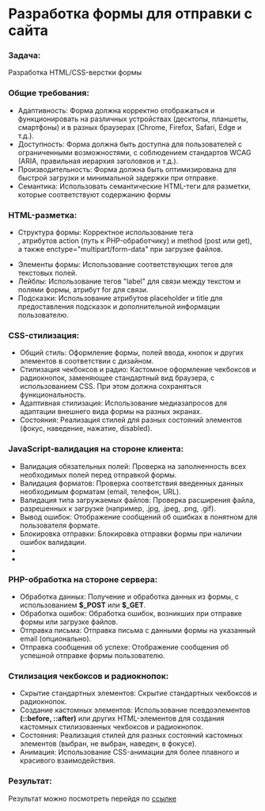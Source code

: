 <h1>Разработка формы для отправки с сайта</h1>
<h3>Задача:</h3>
<p>Разработка HTML/CSS-верстки формы</p>
<h3>Общие требования:</h3>
<ul style="list-style-type: disc; padding-left: 20px;">
  <li>Адаптивность: Форма должна корректно отображаться и функционировать на различных устройствах (десктопы, планшеты, смартфоны) и в разных браузерах (Chrome, Firefox, Safari, Edge и т.д.).</li>
  <li>Доступность: Форма должна быть доступна для пользователей с ограниченными возможностями, с соблюдением стандартов WCAG (ARIA, правильная иерархия заголовков и т.д.).</li>
  <li>Производительность: Форма должна быть оптимизирована для быстрой загрузки и минимальной задержки при отправке.</li>
  <li>Семантика: Использовать семантические HTML-теги для разметки, которые соответствуют содержанию формы</li>
</ul>
<h3>HTML-разметка:</h3>
<ul style="list-style-type: disc; padding-left: 20px;">
  <li>Структура формы: Корректное использование тега <form>, атрибутов action (путь к PHP-обработчику) и method (post или get), а также enctype="multipart/form-data" при загрузке файлов.</li>
  <li>Элементы формы: Использование соответствующих тегов для текстовых полей.</li>
  <li>Лейблы: Использование тегов "label" для связи между текстом и полями формы, атрибут for для связи.</li>
  <li>Подсказки: Использование атрибутов placeholder и title для предоставления подсказок и дополнительной информации пользователю.</li>
</ul>
<h3>CSS-стилизация:</h3>
<ul>
  <li>Общий стиль: Оформление формы, полей ввода, кнопок и других элементов в соответствии с дизайном.</li>
  <li>Стилизация чекбоксов и радио: Кастомное оформление чекбоксов и радиокнопок, заменяющее стандартный вид браузера, с использованием CSS. При этом должна сохраняться функциональность.</li>
  <li>Адаптивная стилизация: Использование медиазапросов для адаптации внешнего вида формы на разных экранах.</li>
  <li>Состояния: Реализация стилей для разных состояний элементов (фокус, наведение, нажатие, disabled).</li>
</ul>
<h3>JavaScript-валидация на стороне клиента:</h3>
<ul>
  <li>Валидация обязательных полей: Проверка на заполненность всех необходимых полей перед отправкой формы.</li>
  <li>Валидация форматов: Проверка соответствия введенных данных необходимым форматам (email, телефон, URL).</li>
  <li>Валидация типа загружаемых файлов: Проверка расширения файла, разрешенных к загрузке (например, .jpg, .jpeg, .png, .gif).</li>
  <li>Вывод ошибок: Отображение сообщений об ошибках в понятном для пользователя формате.</li>
  <li>Блокировка отправки: Блокировка отправки формы при наличии ошибок валидации.</li>
  <li></li>
  <li></li>
</ul>
<h3>PHP-обработка на стороне сервера:</h3>
<ul>
  <li>Обработка данных: Получение и обработка данных из формы, с использованием <b>$_POST</b> или <b>$_GET</b>.</li>
  <li>Обработка ошибок: Обработка ошибок, возникших при отправке формы или загрузке файлов.</li>
  <li>Отправка письма: Отправка письма с данными формы на указанный email (опционально).</li>
  <li>Отправка сообщения об успехе: Отображение сообщения об успешной отправке формы пользователю.</li>
</ul>
<h3>Стилизация чекбоксов и радиокнопок:</h3>
<ul>
  <li>Скрытие стандартных элементов: Скрытие стандартных чекбоксов и радиокнопок.</li>
  <li>Создание кастомных элементов: Использование псевдоэлементов <b>(::before, ::after)</b> или других HTML-элементов для создания кастомных стилизованных чекбоксов и радиокнопок.</li>
  <li>Состояния: Реализация стилей для разных состояний кастомных элементов (выбран, не выбран, наведен, в фокусе).</li>
  <li>Анимация: Использование CSS-анимации для более плавного и красивого взаимодействия.</li>
</ul>
<h3>Результат:</h3>
<p>Результат можно посмотреть перейдя по <a href="https://slastukhin.github.io/form/">ссылке</a></p>

